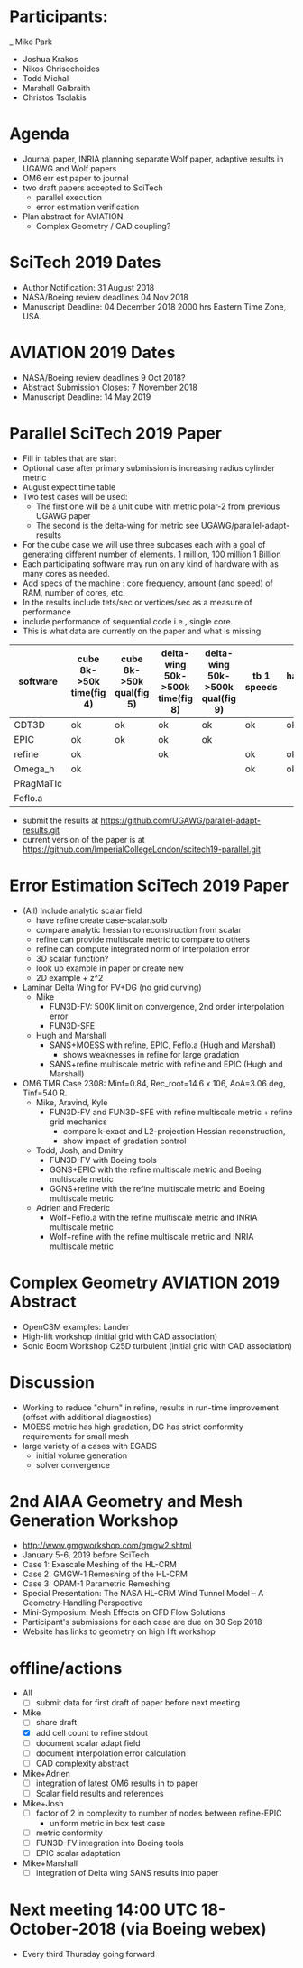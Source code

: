 
# Participants:
 _ Mike Park
 - Joshua Krakos
 - Nikos Chrisochoides
 - Todd Michal
 - Marshall Galbraith
 - Christos Tsolakis

# Agenda
- Journal paper, INRIA planning separate Wolf paper,
    adaptive results in UGAWG and Wolf papers
- OM6 err est paper to journal
- two draft papers accepted to SciTech
  - parallel execution
  - error estimation verification
- Plan abstract for AVIATION
  - Complex Geometry / CAD coupling?

# SciTech 2019 Dates
- Author Notification: 31 August 2018   
- NASA/Boeing review deadlines 04 Nov 2018
- Manuscript Deadline: 04 December 2018 2000 hrs Eastern Time Zone, USA.

# AVIATION 2019 Dates
- NASA/Boeing review deadlines 9 Oct 2018?
- Abstract Submission Closes: 7 November 2018 
- Manuscript Deadline: 14 May 2019

# Parallel SciTech 2019 Paper
- Fill in tables that are start
- Optional case after primary submission is increasing radius cylinder metric
- August expect time table
- Two test cases will be used: 
  - The first one  will be a unit cube with metric polar-2 from previous UGAWG paper
  - The second is the delta-wing for metric see UGAWG/parallel-adapt-results
- For the cube case we will use three subcases each  with a goal of generating different number of elements. 1 million, 100 million 1 Billion
- Each participating software may run on any kind of hardware with as many cores as needed.
- Add specs of the machine : core frequency, amount (and speed) of RAM, number of cores, etc.
- In the results include tets/sec or vertices/sec as a measure of performance
- include performance of sequential code i.e., single core. 
- This is what data are currently on the paper and what is missing

|software |cube 8k->50k time(fig 4)|cube 8k->50k qual(fig 5)|delta-wing 50k->500k time(fig 8)|delta-wing 50k->500k qual(fig 9)|tb 1 speeds|hardware tb 2|weak scal. tb 3|
|---------|------------------------|------------------------|--------------------------------|--------------------------------|-----------|-------------|---------------|
|CDT3D    | ok                     | ok                     | ok                             | ok                             | ok        | ok          |ok             |
|EPIC     | ok                     | ok                     | ok                             | ok                             |           |             |               |
|refine   | ok                     |                        | ok                             |                                | ok        | ok          |               |
|Omega_h  | ok                     |                        |                                |                                | ok        | ok          |               |
|PRagMaTIc|                        |                        |                                |                                |           |             |               |
|Feflo.a  |                        |                        |                                |                                |           |             |               |
- submit the results at https://github.com/UGAWG/parallel-adapt-results.git
- current version of the paper is at https://github.com/ImperialCollegeLondon/scitech19-parallel.git 

# Error Estimation SciTech 2019 Paper
 - (All) Include analytic scalar field
   - have refine create case-scalar.solb 
   - compare analytic hessian to reconstruction from scalar
   - refine can provide multiscale metric to compare to others
   - refine can compute integrated norm of interpolation error 
   - 3D scalar function? 
   - look up example in paper or create new
   - 2D example + z^2
 - Laminar Delta Wing for FV+DG (no grid curving)
   - Mike
     - FUN3D-FV: 500K limit on convergence, 2nd order interpolation error
     - FUN3D-SFE
   - Hugh and Marshall
     - SANS+MOESS with refine, EPIC, Feflo.a (Hugh and Marshall)
       - shows weaknesses in refine for large gradation
     - SANS+refine multiscale metric with refine and EPIC (Hugh and Marshall)
 - OM6 TMR Case 2308: Minf=0.84, Rec_root=14.6 x 106, AoA=3.06 deg, Tinf=540 R.
   - Mike, Aravind, Kyle
     - FUN3D-FV and FUN3D-SFE with refine multiscale metric + refine grid mechanics
       - compare k-exact and L2-projection Hessian reconstruction,
       - show impact of gradation control
   - Todd, Josh, and Dmitry
     - FUN3D-FV with Boeing tools
     - GGNS+EPIC with the refine multiscale metric and Boeing multiscale metric
     - GGNS+refine with the refine multiscale metric and Boeing multiscale metric
   - Adrien and Frederic
     - Wolf+Feflo.a with the refine multiscale metric and INRIA multiscale metric
     - Wolf+refine with the refine multiscale metric and INRIA multiscale metric

# Complex Geometry AVIATION 2019 Abstract
 - OpenCSM examples: Lander
 - High-lift workshop (initial grid with CAD association)
 - Sonic Boom Workshop C25D turbulent (initial grid with CAD association)

# Discussion
- Working to reduce "churn" in refine, results in run-time improvement (offset with additional diagnostics)
- MOESS metric has high gradation, DG has strict conformity requirements for small mesh
- large variety of a cases with EGADS
  - initial volume generation
  - solver convergence

# 2nd AIAA Geometry and Mesh Generation Workshop
 - http://www.gmgworkshop.com/gmgw2.shtml
 - January 5-6, 2019 before SciTech
 - Case 1: Exascale Meshing of the HL-CRM
 - Case 2: GMGW-1 Remeshing of the HL-CRM
 - Case 3: OPAM-1 Parametric Remeshing
 - Special Presentation: The NASA HL-CRM Wind Tunnel Model – A Geometry-Handling Perspective
 - Mini-Symposium: Mesh Effects on CFD Flow Solutions
 - Participant's submissions for each case are due on 30 Sep 2018
 - Website has links to geometry on high lift workshop

# offline/actions
 - All
   - [ ] submit data for first draft of paper before next meeting
 - Mike
   - [ ] share draft
   - [x] add cell count to refine stdout
   - [ ] document scalar adapt field
   - [ ] document interpolation error calculation
   - [ ] CAD complexity abstract
 - Mike+Adrien
   - [ ] integration of latest OM6 results in to paper
   - [ ] Scalar field results and references
 - Mike+Josh
   - [ ] factor of 2 in complexity to number of nodes between refine-EPIC
     - uniform metric in box test case
   - [ ] metric conformity
   - [ ] FUN3D-FV integration into Boeing tools
   - [ ] EPIC scalar adaptation
 - Mike+Marshall
   - [ ] integration of Delta wing SANS results into paper

# Next meeting 14:00 UTC 18-October-2018 (via Boeing webex) 
- Every third Thursday going forward



